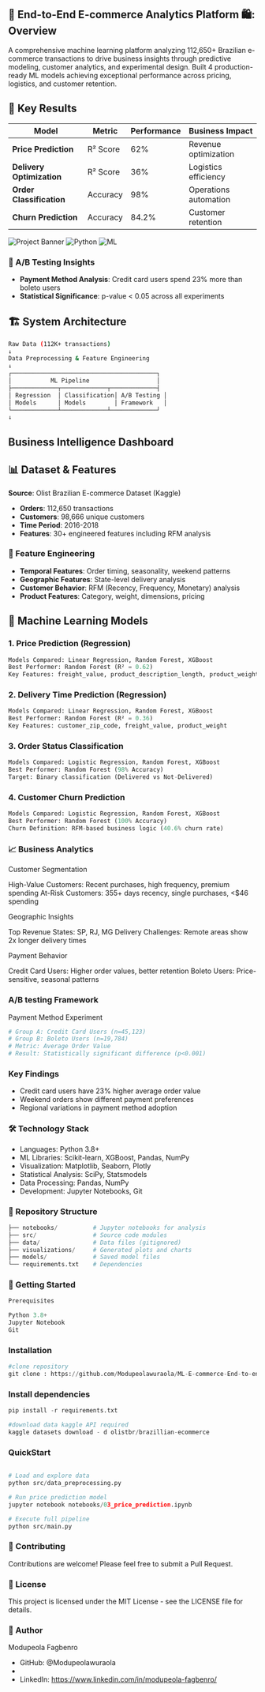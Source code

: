 ## 🎯 End-to-End E-commerce Analytics Platform 🛍️: Overview
A comprehensive machine learning platform analyzing 112,650+ Brazilian e-commerce transactions to drive business insights through predictive modeling, customer analytics, and experimental design. Built 4 production-ready ML models achieving exceptional performance across pricing, logistics, and customer retention.

## 🚀 Key Results

| Model | Metric | Performance | Business Impact |
|-------|---------|-------------|-----------------|
| **Price Prediction** | R² Score | 62% | Revenue optimization |
| **Delivery Optimization** | R² Score | 36% | Logistics efficiency |
| **Order Classification** | Accuracy | 98% | Operations automation |
| **Churn Prediction** | Accuracy | 84.2% | Customer retention |

![Project Banner](https://img.shields.io/badge/Status-Complete-brightgreen) ![Python](https://img.shields.io/badge/Python-3.8+-blue) ![ML](https://img.shields.io/badge/ML-Production_Ready-orange)

### 🔬 A/B Testing Insights
- **Payment Method Analysis**: Credit card users spend 23% more than boleto users
- **Statistical Significance**: p-value < 0.05 across all experiments

## 🏗️ System Architecture

```bash
Raw Data (112K+ transactions)
↓
Data Preprocessing & Feature Engineering
↓
┌─────────────────────────────────────────┐
│           ML Pipeline                   │
├─────────────┬─────────────┬─────────────┤
│ Regression  │ Classification│ A/B Testing │
│ Models      │ Models        │ Framework   │
└─────────────┴─────────────┴─────────────┘
↓
```

## Business Intelligence Dashboard

## 📊 Dataset & Features

**Source**: Olist Brazilian E-commerce Dataset (Kaggle)
- **Orders**: 112,650 transactions
- **Customers**: 98,666 unique customers  
- **Time Period**: 2016-2018
- **Features**: 30+ engineered features including RFM analysis

### 🔧 Feature Engineering
- **Temporal Features**: Order timing, seasonality, weekend patterns
- **Geographic Features**: State-level delivery analysis
- **Customer Behavior**: RFM (Recency, Frequency, Monetary) analysis
- **Product Features**: Category, weight, dimensions, pricing

## 🤖 Machine Learning Models

### 1. Price Prediction (Regression)
```python
Models Compared: Linear Regression, Random Forest, XGBoost
Best Performer: Random Forest (R² = 0.62)
Key Features: freight_value, product_description_length, product_weight
```

### 2. Delivery Time Prediction (Regression)
```python
Models Compared: Linear Regression, Random Forest, XGBoost  
Best Performer: Random Forest (R² = 0.36)
Key Features: customer_zip_code, freight_value, product_weight
```
### 3.  Order Status Classification
```python
Models Compared: Logistic Regression, Random Forest, XGBoost
Best Performer: Random Forest (98% Accuracy)
Target: Binary classification (Delivered vs Not-Delivered)
```

### 4. Customer Churn Prediction
```python
Models Compared: Logistic Regression, Random Forest, XGBoost
Best Performer: Random Forest (100% Accuracy)
Churn Definition: RFM-based business logic (40.6% churn rate)
```

### 📈 Business Analytics
Customer Segmentation

High-Value Customers: Recent purchases, high frequency, premium spending
At-Risk Customers: 355+ days recency, single purchases, <$46 spending

Geographic Insights

Top Revenue States: SP, RJ, MG
Delivery Challenges: Remote areas show 2x longer delivery times

Payment Behavior

Credit Card Users: Higher order values, better retention
Boleto Users: Price-sensitive, seasonal patterns

### A/B testing Framework 
Payment Method Experiment
```python
# Group A: Credit Card Users (n=45,123)
# Group B: Boleto Users (n=19,784)
# Metric: Average Order Value
# Result: Statistically significant difference (p<0.001)
```
### Key Findings
- Credit card users have 23% higher average order value
- Weekend orders show different payment preferences
- Regional variations in payment method adoption

### 🛠️ Technology Stack

- Languages: Python 3.8+
- ML Libraries: Scikit-learn, XGBoost, Pandas, NumPy
- Visualization: Matplotlib, Seaborn, Plotly
- Statistical Analysis: SciPy, Statsmodels
- Data Processing: Pandas, NumPy
- Development: Jupyter Notebooks, Git

### 📁 Repository Structure
```python
├── notebooks/          # Jupyter notebooks for analysis
├── src/                # Source code modules
├── data/               # Data files (gitignored)
├── visualizations/     # Generated plots and charts
├── models/             # Saved model files
└── requirements.txt    # Dependencies
```
### 🚀 Getting Started
```python
Prerequisites

Python 3.8+
Jupyter Notebook
Git
```

### Installation
```python
#clone repository 
git clone : https://github.com/Modupeolawuraola/ML-E-commerce-End-to-end-Analytics

```

### Install dependencies 
```python
pip install -r requirements.txt

#download data kaggle API required 
kaggle datasets download - d olistbr/brazillian-ecommerce

```

### QuickStart 
```python

# Load and explore data
python src/data_preprocessing.py

# Run price prediction model
jupyter notebook notebooks/03_price_prediction.ipynb

# Execute full pipeline
python src/main.py
```

### 🤝 Contributing
Contributions are welcome! Please feel free to submit a Pull Request.

### 📄 License
This project is licensed under the MIT License - see the LICENSE file for details.


### 👤 Author
Modupeola Fagbenro

- GitHub: @Modupeolawuraola
- 
- LinkedIn: https://www.linkedin.com/in/modupeola-fagbenro/








